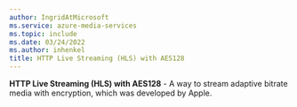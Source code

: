 ```yaml
---
author: IngridAtMicrosoft
ms.service: azure-media-services
ms.topic: include
ms.date: 03/24/2022
ms.author: inhenkel
title: HTTP Live Streaming (HLS) with AES128
---
```


**HTTP Live Streaming (HLS) with AES128** - A way to stream adaptive bitrate media with encryption, which was developed by Apple.
